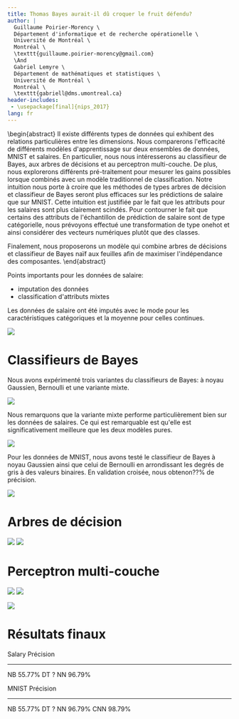 ```yaml
---
title: Thomas Bayes aurait-il dû croquer le fruit défendu?
author: |
  Guillaume Poirier-Morency \
  Département d'informatique et de recherche opérationelle \
  Université de Montréal \
  Montréal \
  \texttt{guillaume.poirier-morency@gmail.com}
  \And
  Gabriel Lemyre \
  Département de mathématiques et statistiques \
  Université de Montréal \
  Montréal \
  \texttt{gabriell@dms.umontreal.ca}
header-includes:
 - \usepackage[final]{nips_2017}
lang: fr
---
```


\begin{abstract}
Il existe différents types de données qui exhibent des relations particulières
entre les dimensions. Nous comparerons l'efficacité de différents modèles
d'apprentissage sur deux ensembles de données, MNIST et salaires. En
particulier, nous nous intéresserons au classifieur de Bayes, aux arbres de
décisions et au perceptron multi-couche. De plus, nous explorerons différents
pré-traitement pour mesurer les gains possibles lorsque combinés avec un modèle
traditionnel de classification. Notre intuition nous porte à croire que les
méthodes de types arbres de décision et classifieur de Bayes seront plus
efficaces sur les prédictions de salaire que sur MNIST. Cette intuition est
justifiée par le fait que les attributs pour les salaires sont plus clairement
scindés. Pour contourner le fait que certains des attributs de l'échantillon de
prédiction de salaire sont de type catégorielle, nous
prévoyons effectué une transformation de type onehot et ainsi considérer des
vecteurs numériques plutôt que des classes.

Finalement, nous proposerons un modèle qui
combine arbres de décisions et classifieur de Bayes naïf aux feuilles afin de
maximiser l'indépendance des composantes.
\end{abstract}

Points importants pour les données de salaire:

 - imputation des données
 - classification d'attributs mixtes

Les données de salaire ont été imputés avec le mode pour les caractéristiques
catégoriques et la moyenne pour celles continues.

![](figures/salary-pair-plot.png)

# Classifieurs de Bayes

Nous avons expérimenté trois variantes du classifieurs de Bayes: à noyau
Gaussien, Bernoulli et une variante mixte.

![](figures/mixed-naive-bayes-salary-learning-curve-alpha.png)

Nous remarquons que la variante mixte performe particulièrement bien sur les
données de salaires. Ce qui est remarquable est qu'elle est significativement
meilleure que les deux modèles pures.

![](figures/mixed-naive-bayes-salary-learning-curve-lambda.png)

Pour les données de MNIST, nous avons testé le classifieur de Bayes à noyau
Gaussien ainsi que celui de Bernoulli en arrondissant les degrés de gris à des
valeurs binaires. En validation croisée, nous obtenon??% de précision.

![](figures/bernoulli-naive-bayes-mnist-learning-curve-alpha.png)

# Arbres de décision

![](figures/decision-tree-salary-learning-curve-min-samples-leaf.png)
![](figures/decision-tree-mnist-learning-curve-max-depth.png)

# Perceptron multi-couche

![](figures/multilayer-perceptron-salary-learning-curve-epoch.png)
![](figures/multilayer-perceptron-mnist-learning-curve-epoch.png)

![](figures/convolutional-neural-network-mnist-learning-curve-epoch.png)

# Résultats finaux

Salary Précision
-----  ---------
NB     55.77%
DT     ?
NN     96.79%

MNIST Précision
----- ---------
NB    55.77%
DT    ?
NN    96.79%
CNN   98.79%

